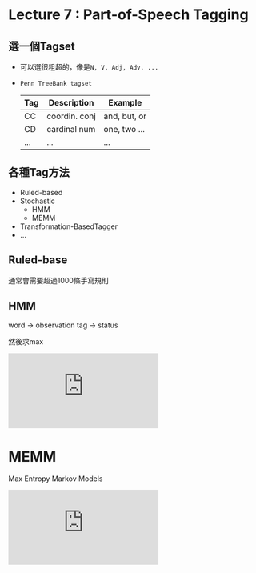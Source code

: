 # Lecture 7 : Part-of-Speech Tagging

## 選一個Tagset

* 可以選很粗超的，像是`N, V, Adj, Adv. ...`
* `Penn TreeBank tagset`
    
    | Tag | Description     | Example      |
    | --- | --------------- | ------------ |
    | CC  | coordin. conj   | and, but, or |
    | CD  | cardinal num    | one, two ... |
    | ... | ...             | ...          |

## 各種Tag方法

* Ruled-based
* Stochastic
    * HMM
    * MEMM
* Transformation-BasedTagger
* ...

## Ruled-base

通常會需要超過1000條手寫規則

## HMM

word -> observation
tag  -> status

然後求max

![](https://latex.codecogs.com/gif.latex?T%20%3D%20%5Cmax_T%20%5Cprod%20P%28word_i%20%7C%20tag_i%29%20%5Cprod%20P%28tag_i%20%7C%20tag_%7Bi-1%7D%29)

# MEMM

Max Entropy Markov Models

![](https://latex.codecogs.com/gif.latex?T%20%3D%20%5Cmax_T%20%5Cprod%20P%28tag_i%20%7C%20word_i%2C%20tag_%7Bi-1%7D%29)
